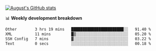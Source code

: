 
[![August's GitHub stats](https://github-readme-stats.vercel.app/api?username=zou-weidong&show_icons=true&theme=radical)](https://github.com/zou-weidong)


📊 **Weekly development breakdown**
<!--START_SECTION:waka-->

```txt
Other        3 hrs 19 mins   ███████████████████████░░   91.40 %
XML          11 mins         █▒░░░░░░░░░░░░░░░░░░░░░░░   05.20 %
SSH Config   7 mins          ▓░░░░░░░░░░░░░░░░░░░░░░░░   03.22 %
Text         0 secs          ░░░░░░░░░░░░░░░░░░░░░░░░░   00.18 %
```

<!--END_SECTION:waka-->
